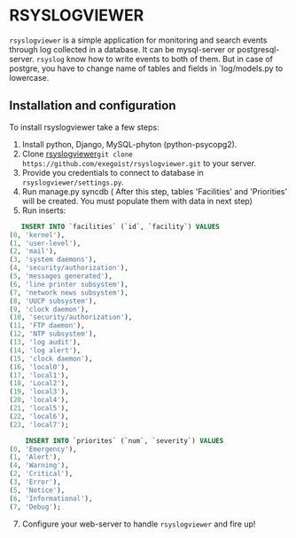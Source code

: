 # RSYSLOGVIEWER #

`rsyslogviewer` is a simple application for monitoring and search events through log collected in a database. It can be mysql-server or postgresql-server. `rsyslog` know how to write events to both of them. But in case of postgre, you have to change name of tables and fields in `log/models.py to lowercase.

## Installation and configuration ##

To install rsyslogviewer take a few steps:

1. Install python, Django, MySQL-phyton (python-psycopg2).
2. Clone [rsyslogviewer](https://github.com/exegoist/rsyslogviewer/)`git clone https://github.com/exegoist/rsyslogviewer.git` to your server.
3. Provide you credentials to connect to database in `rsyslogviewer/settings.py`. 
4. Run manage.py syncdb ( After this step, tables 'Facilities' and 'Priorities' will be created. You must populate them with data in next step)
5. Run inserts:
``` sql
   INSERT INTO `facilities` (`id`, `facility`) VALUES
(0, 'kernel'),
(1, 'user-level'),
(2, 'mail'),
(3, 'system daemons'),
(4, 'security/authorization'),
(5, 'messages generated'),
(6, 'line printer subsystem'),
(7, 'network news subsystem'),
(8, 'UUCP subsystem'),
(9, 'clock daemon'),
(10, 'security/authorization'),
(11, 'FTP daemon'),
(12, 'NTP subsystem'),
(13, 'log audit'),
(14, 'log alert'),
(15, 'clock daemon'),
(16, 'local0'),
(17, 'local1'),
(18, 'Local2'),
(19, 'local3'),
(20, 'local4'),
(21, 'local5'),
(22, 'local6'),
(23, 'local7');

    INSERT INTO `priorites` (`num`, `severity`) VALUES
(0, 'Emergency'),
(1, 'Alert'),
(4, 'Warning'),
(2, 'Critical'),
(3, 'Error'),
(5, 'Notice'),
(6, 'Informational'),
(7, 'Debug');
```
7. Configure your web-server to handle `rsyslogviewer` and fire up!
